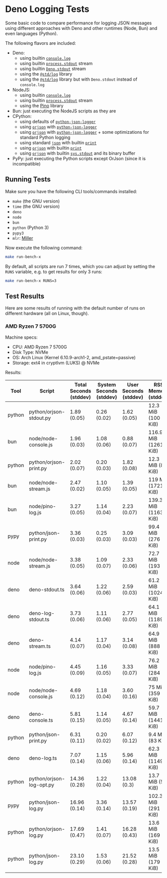 # Deno Logging Tests

Some basic code to compare performance for logging JSON messages using different
approaches with Deno and other runtimes (Node, Bun) and even languages (Python).

The following flavors are included:

* Deno:
  * using builtin [`console.log`](https://docs.deno.com/api/node/console/)
  * using builtin [`process.stdout`](https://docs.deno.com/api/node/process/~/Process.stdout)
    stream
  * using builtin [`Deno.stdout`](https://docs.deno.com/api/deno/~/Deno.stdout)
    stream
  * using the [`@std/log`](https://jsr.io/@std/log) library
  * using the [`@std/log`](https://jsr.io/@std/log) library but with
    `Deno.stdout` instead of `console.log`
* NodeJS:
  * using builtin [`console.log`](https://nodejs.org/api/console.html)
  * using builtin [`process.stdout`](https://nodejs.org/api/process.html#processstdout)
    stream
  * using the [Pino](https://github.com/pinojs/pino/) library
* Bun: just executing the NodeJS scripts as they are
* CPython:
  * using defaults of [`python-json-logger`](https://github.com/nhairs/python-json-logger)
  * using [`orjson`](https://github.com/ijl/orjson) with
    [`python-json-logger`](https://github.com/nhairs/python-json-logger)
  * using [`orjson`](https://github.com/ijl/orjson) with
    [`python-json-logger`](https://github.com/nhairs/python-json-logger) + some
    optimizations for standard Python logging
  * using standard [`json`](https://docs.python.org/3/library/json.html) with
    builtin [`print`](https://docs.python.org/3/library/functions.html#print)
  * using [`orjson`](https://github.com/ijl/orjson) with builtin
    [`print`](https://docs.python.org/3/library/functions.html#print)
  * using [`orjson`](https://github.com/ijl/orjson) with builtin
    [`sys.stdout`](https://docs.python.org/3/library/sys.html#sys.stdout) and
    its binary buffer
* PyPy: just executing the Python scripts except OrJson (since it is
  incompatible)

## Running Tests

Make sure you have the following CLI tools/commands installed:

* `make` (the GNU version)
* `time` (the GNU version)
* `deno`
* `node`
* `bun`
* `python` (Python 3)
* `pypy3`
* `mlr`: [Miller](https://miller.readthedocs.io/en/latest/)

Now execute the following command:

```bash
make run-bench-x
```

By default, all scripts are run 7 times, which you can adjust by setting the
`RUNS` variable, e.g. to get results for only 3 runs:

```bash
make run-bench-x RUNS=3
```

## Test Results

Here are some results of running with the default number of runs on different
hardware (all on Linux, though).

### AMD Ryzen 7 5700G

Machine specs:

* CPU: AMD Ryzen 7 5700G
* Disk  Type: NVMe
* OS: Arch Linux (Kernel 6.10.9-arch1-2, amd_pstate=passive)
* Storage: ext4 in cryptlvm (LUKS) @ NVMe

Results:

| Tool | Script | Total Seconds (stddev) | System Seconds (stddev) | User Seconds (stddev) | RSS Memory (stddev) |
| --- | --- | --- | --- | --- | --- |
| python | python/orjson-stdout.py | 1.89 (0.05) | 0.26 (0.02) | 1.62 (0.05) | 12.3 MiB (100 KiB) |
| bun | node/node-console.js | 1.96 (0.03) | 1.08 (0.06) | 0.88 (0.07) | 116.9 MiB (1261 KiB) |
| python | python/orjson-print.py | 2.02 (0.07) | 0.20 (0.03) | 1.82 (0.08) | 12.3 MiB (82 KiB) |
| bun | node/node-stream.js | 2.47 (0.02) | 1.10 (0.05) | 1.39 (0.05) | 119 MiB (1721 KiB) |
| bun | node/pino-log.js | 3.27 (0.05) | 1.14 (0.04) | 2.23 (0.07) | 139.3 MiB (1163 KiB) |
| pypy | python/json-print.py | 3.36 (0.03) | 0.25 (0.03) | 3.09 (0.03) | 99.4 MiB (276 KiB) |
| node | node/node-stream.js | 3.38 (0.05) | 1.09 (0.07) | 2.33 (0.06) | 72.7 MiB (193 KiB) |
| deno | deno-stdout.ts | 3.64 (0.06) | 1.22 (0.06) | 2.59 (0.03) | 61.2 MiB (1024 KiB) |
| deno | deno-log-stdout.ts | 3.73 (0.06) | 1.11 (0.06) | 2.77 (0.05) | 64.1 MiB (1189 KiB) |
| deno | deno-stream.ts | 4.14 (0.07) | 1.17 (0.04) | 3.14 (0.08) | 64.9 MiB (888 KiB) |
| node | node/pino-log.js | 4.45 (0.09) | 1.16 (0.05) | 3.33 (0.07) | 76.2 MiB (284 KiB) |
| node | node/node-console.js | 4.69 (0.12) | 1.18 (0.04) | 3.60 (0.16) | 75 MiB (359 KiB) |
| deno | deno-console.ts | 5.81 (0.15) | 1.14 (0.05) | 4.67 (0.14) | 59.7 MiB (1441 KiB) |
| python | python/json-print.py | 6.31 (0.11) | 0.20 (0.02) | 6.07 (0.12) | 9.4 MiB (83 KiB) |
| deno | deno-log.ts | 7.07 (0.14) | 1.15 (0.06) | 5.96 (0.14) | 62.3 MiB (1149 KiB) |
| python | python/orjson-log-opt.py | 14.36 (0.28) | 1.22 (0.04) | 13.08 (0.3) | 13.7 MiB (53 KiB) |
| pypy | python/json-log.py | 16.96 (0.14) | 3.36 (0.14) | 13.57 (0.19) | 102.3 MiB (291 KiB) |
| python | python/orjson-log.py | 17.69 (0.47) | 1.41 (0.07) | 16.28 (0.43) | 13.6 MiB (169 KiB) |
| python | python/json-log.py | 23.10 (0.29) | 1.53 (0.06) | 21.52 (0.28) | 13.5 MiB (179 KiB) |
